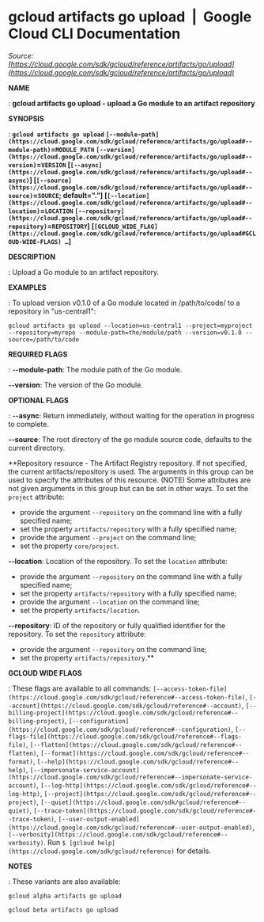 # gcloud artifacts go upload  |  Google Cloud CLI Documentation

*Source: [https://cloud.google.com/sdk/gcloud/reference/artifacts/go/upload](https://cloud.google.com/sdk/gcloud/reference/artifacts/go/upload)*

**NAME**

: **gcloud artifacts go upload - upload a Go module to an artifact repository**

**SYNOPSIS**

: **`gcloud artifacts go upload` `[--module-path](https://cloud.google.com/sdk/gcloud/reference/artifacts/go/upload#--module-path)`=`MODULE_PATH` `[--version](https://cloud.google.com/sdk/gcloud/reference/artifacts/go/upload#--version)`=`VERSION` [`[--async](https://cloud.google.com/sdk/gcloud/reference/artifacts/go/upload#--async)`] [`[--source](https://cloud.google.com/sdk/gcloud/reference/artifacts/go/upload#--source)`=`SOURCE`; default="."] [`[--location](https://cloud.google.com/sdk/gcloud/reference/artifacts/go/upload#--location)`=`LOCATION` `[--repository](https://cloud.google.com/sdk/gcloud/reference/artifacts/go/upload#--repository)`=`REPOSITORY`] [`[GCLOUD_WIDE_FLAG](https://cloud.google.com/sdk/gcloud/reference/artifacts/go/upload#GCLOUD-WIDE-FLAGS) …`]**

**DESCRIPTION**

: Upload a Go module to an artifact repository.

**EXAMPLES**

: To upload version v0.1.0 of a Go module located in /path/to/code/ to a
repository in "us-central1":

```
gcloud artifacts go upload --location=us-central1 --project=myproject --repository=myrepo --module-path=the/module/path --version=v0.1.0 --source=/path/to/code
```

**REQUIRED FLAGS**

: **--module-path**:
The module path of the Go module.

**--version**:
The version of the Go module.

**OPTIONAL FLAGS**

: **--async**:
Return immediately, without waiting for the operation in progress to complete.

**--source**:
The root directory of the go module source code, defaults to the current
directory.

**Repository resource - The Artifact Registry repository. If not specified, the
current artifacts/repository is used. The arguments in this group can be used to
specify the attributes of this resource. (NOTE) Some attributes are not given
arguments in this group but can be set in other ways.
To set the `project` attribute:

- provide the argument `--repository` on the command line with a fully
specified name;
- set the property `artifacts/repository` with a fully specified name;
- provide the argument `--project` on the command line;
- set the property `core/project`.

**--location**:
Location of the repository.
To set the `location` attribute:

- provide the argument `--repository` on the command line with a fully
specified name;
- set the property `artifacts/repository` with a fully specified name;
- provide the argument `--location` on the command line;
- set the property `artifacts/location`.

**--repository**:
ID of the repository or fully qualified identifier for the repository.
To set the `repository` attribute:

- provide the argument `--repository` on the command line;
- set the property `artifacts/repository`.**

**GCLOUD WIDE FLAGS**

: These flags are available to all commands: `[--access-token-file](https://cloud.google.com/sdk/gcloud/reference#--access-token-file)`,
`[--account](https://cloud.google.com/sdk/gcloud/reference#--account)`, `[--billing-project](https://cloud.google.com/sdk/gcloud/reference#--billing-project)`,
`[--configuration](https://cloud.google.com/sdk/gcloud/reference#--configuration)`,
`[--flags-file](https://cloud.google.com/sdk/gcloud/reference#--flags-file)`,
`[--flatten](https://cloud.google.com/sdk/gcloud/reference#--flatten)`, `[--format](https://cloud.google.com/sdk/gcloud/reference#--format)`, `[--help](https://cloud.google.com/sdk/gcloud/reference#--help)`, `[--impersonate-service-account](https://cloud.google.com/sdk/gcloud/reference#--impersonate-service-account)`,
`[--log-http](https://cloud.google.com/sdk/gcloud/reference#--log-http)`,
`[--project](https://cloud.google.com/sdk/gcloud/reference#--project)`, `[--quiet](https://cloud.google.com/sdk/gcloud/reference#--quiet)`, `[--trace-token](https://cloud.google.com/sdk/gcloud/reference#--trace-token)`, `[--user-output-enabled](https://cloud.google.com/sdk/gcloud/reference#--user-output-enabled)`,
`[--verbosity](https://cloud.google.com/sdk/gcloud/reference#--verbosity)`.
Run `$ [gcloud help](https://cloud.google.com/sdk/gcloud/reference)` for details.

**NOTES**

: These variants are also available:

```
gcloud alpha artifacts go upload
```

```
gcloud beta artifacts go upload
```